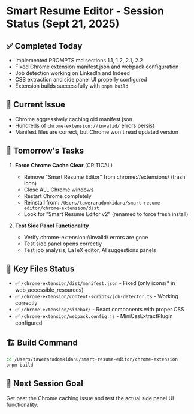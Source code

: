 # Smart Resume Editor - Session Status (Sept 21, 2025)

## ✅ Completed Today
- Implemented PROMPTS.md sections 1.1, 1.2, 2.1, 2.2
- Fixed Chrome extension manifest.json and webpack configuration  
- Job detection working on LinkedIn and Indeed
- CSS extraction and side panel UI properly configured
- Extension builds successfully with `pnpm build`

## 🚧 Current Issue
- Chrome aggressively caching old manifest.json 
- Hundreds of `chrome-extension://invalid/` errors persist
- Manifest files are correct, but Chrome won't read updated version

## 🔄 Tomorrow's Tasks
1. **Force Chrome Cache Clear** (CRITICAL)
   - Remove "Smart Resume Editor" from chrome://extensions/ (trash icon)
   - Close ALL Chrome windows
   - Restart Chrome completely
   - Reinstall from: `/Users/taweraradomkidanu/smart-resume-editor/chrome-extension/dist`
   - Look for "Smart Resume Editor v2" (renamed to force fresh install)

2. **Test Side Panel Functionality**
   - Verify chrome-extension://invalid/ errors are gone
   - Test side panel opens correctly
   - Test job analysis, LaTeX editor, AI suggestions panels

## 📁 Key Files Status
- ✅ `/chrome-extension/dist/manifest.json` - Fixed (only icons/* in web_accessible_resources)
- ✅ `/chrome-extension/content-scripts/job-detector.ts` - Working correctly
- ✅ `/chrome-extension/sidebar/` - React components with proper CSS
- ✅ `/chrome-extension/webpack.config.js` - MiniCssExtractPlugin configured

## 🏗️ Build Command
```bash
cd /Users/taweraradomkidanu/smart-resume-editor/chrome-extension
pnpm build
```

## 🎯 Next Session Goal
Get past the Chrome caching issue and test the actual side panel UI functionality.